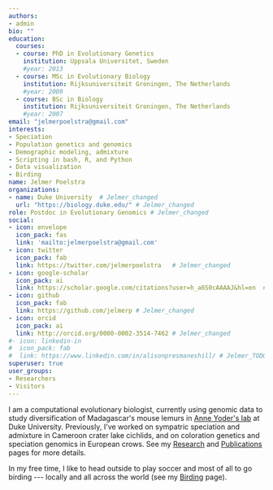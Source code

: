```yaml
---
authors:
- admin
bio: ""
education:
  courses:
  - course: PhD in Evolutionary Genetics
    institution: Uppsala Universitet, Sweden
    #year: 2013
  - course: MSc in Evolutionary Biology
    institution: Rijksuniversiteit Groningen, The Netherlands
    #year: 2009
  - course: BSc in Biology
    institution: Rijksuniversiteit Groningen, The Netherlands
    #year: 2007
email: "jelmerpoelstra@gmail.com"
interests:
- Speciation
- Population genetics and genomics
- Demographic modeling, admixture
- Scripting in bash, R, and Python
- Data visualization
- Birding
name: Jelmer Poelstra
organizations:
- name: Duke University  # Jelmer_changed
  url: "https://biology.duke.edu/" # Jelmer_changed
role: Postdoc in Evolutionary Genomics # Jelmer_changed
social:
- icon: envelope
  icon_pack: fas
  link: 'mailto:jelmerpoelstra@gmail.com'
- icon: twitter
  icon_pack: fab
  link: https://twitter.com/jelmerpoelstra   # Jelmer_changed
- icon: google-scholar
  icon_pack: ai
  link: https://scholar.google.com/citations?user=h_a6S0cAAAAJ&hl=en  # Jelmer_changed
- icon: github
  icon_pack: fab
  link: https://github.com/jelmerp # Jelmer_changed
- icon: orcid
  icon_pack: ai
  link: http://orcid.org/0000-0002-3514-7462 # Jelmer_changed
#- icon: linkedin-in
#  icon_pack: fab
#  link: https://www.linkedin.com/in/alisonpresmaneshill/ # Jelmer_TODO
superuser: true
user_groups:
- Researchers
- Visitors
---
```


I am a computational evolutionary biologist, currently using genomic data to study diversification of Madagascar's mouse lemurs in [Anne Yoder's lab](http://yoderlab.org/) at Duke University. Previously, I've worked on sympatric speciation and admixture in Cameroon crater lake cichlids, and on coloration genetics and speciation genomics in European crows. See my [Research](/research/) and [Publications](/publication/) pages for more details.

In my free time, I like to head outside to play soccer and most of all to go birding --- locally and all across the world (see my [Birding](/birding/) page). 
